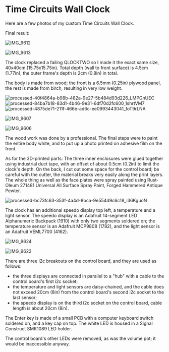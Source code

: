 # Time Circuits Wall Clock

Here are a few photos of my custom Time Circuits Wall Clock.

Final result:

![IMG_9612](https://user-images.githubusercontent.com/76924199/204099156-5617a33b-9a9d-4155-98ab-da33364bfaf1.jpg)

![IMG_9613](https://user-images.githubusercontent.com/76924199/204099461-6499d8a4-4c8f-446c-b0a8-7ef13b558c67.jpg)

The clock replaced a failing QLOCKTWO so I made it the exact same size, 40x40cm (15.75x15.75in). Total depth (wall to front surface) is 4.5cm (1.77in), the outer frame's depth is 2cm (0.8in) in total.

The body is made from wood; the front is a 6.5mm (0.25in) plywood panel, the rest is made from birch, resulting in very low weight.

![processed-40f4864a-b98b-482a-9e27-5b484d93d226_LMPGnUEC](https://user-images.githubusercontent.com/76924199/204100106-654882a2-c7f1-4d9e-90fc-3248b95ae4be.jpg)
![processed-84ba7b18-83d1-4b46-9e31-6df70d2fc600_1shrtVM7](https://user-images.githubusercontent.com/76924199/204100108-aeffe268-9d24-4bb2-9c40-7f77790ac6b1.jpg)
![processed-4875de71-211f-466e-ad6c-ee0993443041_foT9rLNA](https://user-images.githubusercontent.com/76924199/204100109-c0c827e6-13a7-4ba6-b7fe-b912e9db19b6.jpg)

![IMG_9607](https://user-images.githubusercontent.com/76924199/204100112-bcaf038d-556c-4e3d-8af1-829a8794cbef.jpg)

![IMG_9606](https://user-images.githubusercontent.com/76924199/204100117-0130b7cb-fb35-4d62-80e9-6c9a6b4a7c7d.jpg)

The wood work was done by a professional. The final steps were to paint the entire body white, and to put up a photo printed on adhesive film on the front.

As for the 3D-printed parts: The three inner enclosures were glued together using industrial duct tape, with an offset of about 0.5cm (0.2in) to limit the clock's depth. On the back, I cut out some space for the control board; be careful with the cutter, the material breaks very easily along the print layers. The whole thing as well as the face plates were spray painted using Rust-Oleum 271481 Universal All Surface Spray Paint, Forged Hammered Antique Pewter.

![processed-bc73fc63-353f-4a4d-8bca-9e554d9c6c18_i36KguoN](https://user-images.githubusercontent.com/76924199/204100473-c9e49008-bbae-47dd-92e0-0d3a165799e0.jpg)

The clock has an additional speedo display top left, a temperature and a light sensor. The speedo display is an Adafruit 14-segment LED Alphanumeric Backpack (1910) with only two segments soldered on; the temperature sensor is an Adafruit MCP9808 (1782), and the light sensor is an Adafruit VEML7700 (4162).

![IMG_9624](https://user-images.githubusercontent.com/76924199/204110092-ad91ce4b-b1c7-4c77-a561-90c64fdc7aaf.jpg)

![IMG_9622](https://user-images.githubusercontent.com/76924199/204110099-ea7f4b59-1512-4949-a1ac-5d692a9f9d67.jpg)

There are three i2c breakouts on the control board, and they are used as follows:

- the three displays are connected in parallel to a "hub" with a cable to the control board's first i2c socket;
- the temperature and light sensors are daisy-chained, and the cable does not exceed 20cm (8in) from the control board's second i2c socket to the last sensor;
- the speedo display is on the third i2c socket on the control board, cable length is about 20cm (8in).

The Enter key is made of a small PCB with a computer keyboard switch soldered on, and a key cap on top. The white LED is housed in a Signal Construct SMK1089 LED holder.

The control board's other LEDs were removed, as was the volume pot; it would be inaccessible anyway.

